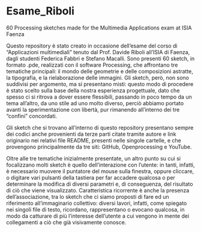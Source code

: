# Esame_Riboli
60 Processing sketches made for the Multimedia Applications exam at ISIA Faenza

Questo repository è stato creato in occasione dell’esame del corso di “Applicazioni multimediali” tenuto dal Prof. Davide Riboli all’ISIA di Faenza, dagli studenti Federica Fabbri e Stefano Macalli. Sono presenti 60 sketch, in formato .pde, realizzati con il software Processing, che affrontano tre tematiche principali: il mondo delle geometrie e delle composizioni astratte, la tipografia, e la rielaborazione delle immagini. Gli sketch, però, non sono suddivisi per argomento, ma si presentano misti: questo modo di procedere è stato scelto sulla base della nostra esperienza progettuale, dato che spesso ci si ritrova a dover essere flessibili, passando in poco tempo da un tema all’altro, da uno stile ad uno molto diverso, perciò abbiamo portato avanti la sperimentazione con libertà, pur rimanendo all’interno dei tre “confini” concordati. 

Gli sketch che si trovano all’interno di questo repository presentano sempre dei codici anche provenienti da terze parti citate tramite autore e link originario nei relativi file README, presenti nelle singole cartelle, e che provengono principalmente da tre siti: GitHub, Openprocessing e YouTube. 

Oltre alle tre tematiche inizialmente presentate, un altro punto su cui si focalizzano molti sketch è quello dell’interazione con l’utente: in tanti, infatti, è necessario muovere il puntatore del mouse sulla finestra, oppure cliccare, o digitare vari pulsanti della tastiera per far accadere qualcosa o per determinare la modifica di diversi parametri e, di conseguenza, del risultato di ciò che viene visualizzato. Caratteristica ricorrente è anche la presenza dell’associazione, tra lo sketch che ci siamo proposti di fare ed un riferimento all’immaginario collettivo: diversi lavori, infatti, come spiegato nei singoli file di testo, ricordano, rappresentano o evocano qualcosa, in modo da catturare di più l’interesse dell’utente a cui vengono in mente dei collegamenti a ciò che già visivamente conosce. 
